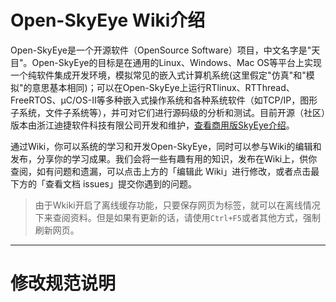 # Open-SkyEye Wiki介绍

Open-SkyEye是一个开源软件（OpenSource Software）项目，中文名字是"天目"。Open-SkyEye的目标是在通用的Linux、Windows、Mac OS等平台上实现一个纯软件集成开发环境，模拟常见的嵌入式计算机系统(这里假定"仿真"和"模拟"的意思基本相同)；可以在Open-SkyEye上运行RTlinux、RTThread、FreeRTOS、μC/OS-II等多种嵌入式操作系统和各种系统软件（如TCP/IP，图形子系统，文件子系统等），并可对它们进行源码级的分析和测试。目前开源（社区）版本由浙江迪捷软件科技有限公司开发和维护，[查看商用版SkyEye介绍](https://www.digiproto.com/product/24.html)。

通过Wiki，你可以系统的学习和开发Open-SkyEye，同时可以参与Wiki的编辑和发布，分享你的学习成果。我们会将一些有趣有用的知识，发布在Wiki上，供你查阅，如有问题和遗漏，可以点击上方的「编辑此 Wiki」进行修改，或者点击最下方的「查看文档 issues」提交你遇到的问题。

> 由于Wkiki开启了离线缓存功能，只要保存网页为标签，就可以在离线情况下来查阅资料。但是如果有更新的话，请使用`Ctrl+F5`或者其他方式，强制刷新网页。

****

# 修改规范说明
